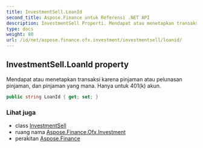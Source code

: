 ```yaml
---
title: InvestmentSell.LoanId
second_title: Aspose.Finance untuk Referensi .NET API
description: InvestmentSell Properti. Mendapat atau menetapkan transaksi karena pinjaman atau pelunasan pinjaman dan pinjaman yang mana. Hanya untuk 401k akun.
type: docs
weight: 80
url: /id/net/aspose.finance.ofx.investment/investmentsell/loanid/
---
```

## InvestmentSell.LoanId property

Mendapat atau menetapkan transaksi karena pinjaman atau pelunasan pinjaman, dan pinjaman yang mana. Hanya untuk 401(k) akun.

```csharp
public string LoanId { get; set; }
```

### Lihat juga

* class [InvestmentSell](../)
* ruang nama [Aspose.Finance.Ofx.Investment](../../investmentsell/)
* perakitan [Aspose.Finance](../../../)


